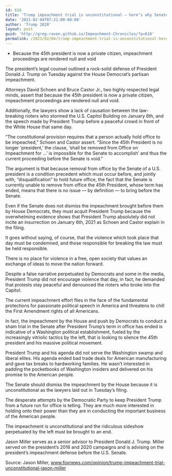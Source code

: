 ```yaml
---
id: 616
title: 'Trump impeachment trial is unconstitutional – here’s why Senate must dismiss it'
date: '2021-02-04T07:21:00-08:00'
author: 'Trump 2020'
layout: post
guid: 'http://greg-raven.github.io/Impeachment-Chronicles/?p=616'
permalink: /2021/02/04/trump-impeachment-trial-is-unconstitutional-heres-why-senate-must-dismiss-it/
---
```


- Because the 45th president is now a private citizen, impeachment proceedings are rendered null and void

The president’s legal counsel outlined a rock-solid defense of President Donald J. Trump on Tuesday against the House Democrat’s partisan impeachment.

Attorneys David Schoen and Bruce Castor Jr., two highly respected legal minds, assert that because the 45th president is now a private citizen, impeachment proceedings are rendered null and void.

Additionally, the lawyers show a lack of causation between the law-breaking rioters who stormed the U.S. Capitol Building on January 6th, and the speech made by President Trump before a peaceful crowd in front of the White House that same day.

“The constitutional provision requires that a person actually hold office to be impeached,” Schoen and Castor assert. “Since the 45th President is no longer ‘president,’ the clause, ‘shall be removed from Office on Impeachment for …’ is impossible for the Senate to accomplish’ and thus the current proceeding before the Senate is void.”

The argument is that because removal from office by the Senate of a U.S. president is a condition precedent which must occur before, and jointly with, “disqualification” to hold future office, the fact that the Senate is currently unable to remove from office the 45th President, whose term has ended, means that there is no issue — by definition — to bring before the Senate.

Even if the Senate does not dismiss the impeachment brought before them by House Democrats, they must acquit President Trump because the overwhelming evidence shows that President Trump absolutely did not incite an insurrection on January 6th, 2021 as Schoen and Castor explain in the filing.

It goes without saying, of course, that the violence which took place that day must be condemned, and those responsible for breaking the law must be held responsible.

There is no place for violence in a free, open society that values an exchange of ideas to move the nation forward.

Despite a false narrative perpetuated by Democrats and some in the media, President Trump did not encourage violence that day, in fact, he demanded that protests stay peaceful and denounced the rioters who broke into the Capitol.

The current impeachment effort flies in the face of the fundamental protections for passionate political speech in America and threatens to chill the First Amendment rights of all Americans.

In fact, the impeachment by the House and push by Democrats to conduct a sham trial in the Senate after President Trump’s term in office has ended is indicative of a Washington political establishment, fueled by the increasingly vitriolic tactics by the left, that is looking to silence the 45th president and his massive political movement.

President Trump and his agenda did not serve the Washington swamp and liberal elites. His agenda ended bad trade deals for American manufacturing and gave tax breaks to hardworking families. He wasn’t interested in padding the pocketbooks of Washington insiders and delivered on his promise to the American people.

The Senate should dismiss the impeachment by the House because it is unconstitutional as the lawyers laid out in Tuesday’s filing.

The desperate attempts by the Democratic Party to keep President Trump from a future run for office is telling. They are much more interested in holding onto their power than they are in conducting the important business of the American people.

The impeachment is unconstitutional and the ridiculous sideshow perpetuated by the left must be brought to an end.

Jason Miller serves as a senior advisor to President Donald J. Trump. Miller served on the president’s 2016 and 2020 campaigns and is advising on the president’s impeachment defense before the U.S. Senate.

Source: Jason Miller, www.foxnews.com/opinion/trump-impeachment-trial-unconstitutional-jason-miller